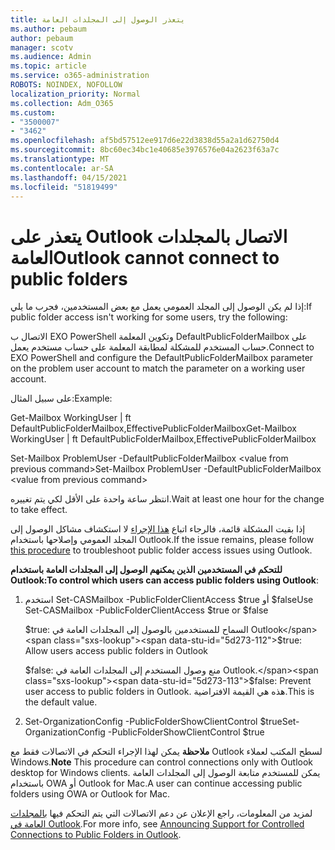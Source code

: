 ```yaml
---
title: يتعذر الوصول إلى المجلدات العامة
ms.author: pebaum
author: pebaum
manager: scotv
ms.audience: Admin
ms.topic: article
ms.service: o365-administration
ROBOTS: NOINDEX, NOFOLLOW
localization_priority: Normal
ms.collection: Adm_O365
ms.custom:
- "3500007"
- "3462"
ms.openlocfilehash: af5bd57512ee917d6e22d3838d55a2a1d62750d4
ms.sourcegitcommit: 8bc60ec34bc1e40685e3976576e04a2623f63a7c
ms.translationtype: MT
ms.contentlocale: ar-SA
ms.lasthandoff: 04/15/2021
ms.locfileid: "51819499"
---
```

# <a name="outlook-cannot-connect-to-public-folders"></a><span data-ttu-id="5d273-102">يتعذر على Outlook الاتصال بالمجلدات العامة</span><span class="sxs-lookup"><span data-stu-id="5d273-102">Outlook cannot connect to public folders</span></span>

<span data-ttu-id="5d273-103">إذا لم يكن الوصول إلى المجلد العمومي يعمل مع بعض المستخدمين، فجرب ما يلي:</span><span class="sxs-lookup"><span data-stu-id="5d273-103">If public folder access isn't working for some users, try the following:</span></span>

<span data-ttu-id="5d273-104">الاتصال ب EXO PowerShell وتكوين المعلمة DefaultPublicFolderMailbox على حساب المستخدم للمشكلة لمطابقة المعلمة على حساب مستخدم يعمل.</span><span class="sxs-lookup"><span data-stu-id="5d273-104">Connect to EXO PowerShell and configure the DefaultPublicFolderMailbox parameter on the problem user account to match the parameter on a working user account.</span></span>

<span data-ttu-id="5d273-105">على سبيل المثال:</span><span class="sxs-lookup"><span data-stu-id="5d273-105">Example:</span></span>

<span data-ttu-id="5d273-106">Get-Mailbox WorkingUser | ft DefaultPublicFolderMailbox,EffectivePublicFolderMailbox</span><span class="sxs-lookup"><span data-stu-id="5d273-106">Get-Mailbox WorkingUser | ft DefaultPublicFolderMailbox,EffectivePublicFolderMailbox</span></span>

<span data-ttu-id="5d273-107">Set-Mailbox ProblemUser -DefaultPublicFolderMailbox \<value from previous command></span><span class="sxs-lookup"><span data-stu-id="5d273-107">Set-Mailbox ProblemUser -DefaultPublicFolderMailbox \<value from previous command></span></span>

<span data-ttu-id="5d273-108">انتظر ساعة واحدة على الأقل لكي يتم تغييره.</span><span class="sxs-lookup"><span data-stu-id="5d273-108">Wait at least one hour for the change to take effect.</span></span>

<span data-ttu-id="5d273-109">إذا بقيت المشكلة قائمة، فالرجاء اتباع [هذا الإجراء](https://aka.ms/pfcte) لا استكشاف مشاكل الوصول إلى المجلد العمومي وإصلاحها باستخدام Outlook.</span><span class="sxs-lookup"><span data-stu-id="5d273-109">If the issue remains, please follow [this procedure](https://aka.ms/pfcte) to troubleshoot public folder access issues using Outlook.</span></span>
 
<span data-ttu-id="5d273-110">**للتحكم في المستخدمين الذين يمكنهم الوصول إلى المجلدات العامة باستخدام Outlook:**</span><span class="sxs-lookup"><span data-stu-id="5d273-110">**To control which users can access public folders using Outlook**:</span></span>

1.  <span data-ttu-id="5d273-111">استخدم Set-CASMailbox <mailboxname> -PublicFolderClientAccess $true أو $false</span><span class="sxs-lookup"><span data-stu-id="5d273-111">Use Set-CASMailbox <mailboxname> -PublicFolderClientAccess $true or $false</span></span>  
      
    <span data-ttu-id="5d273-112">$true: السماح للمستخدمين بالوصول إلى المجلدات العامة في Outlook</span><span class="sxs-lookup"><span data-stu-id="5d273-112">$true: Allow users access public folders in Outlook</span></span>  
      
    <span data-ttu-id="5d273-113">$false: منع وصول المستخدم إلى المجلدات العامة في Outlook.</span><span class="sxs-lookup"><span data-stu-id="5d273-113">$false: Prevent user access to public folders in Outlook.</span></span> <span data-ttu-id="5d273-114">هذه هي القيمة الافتراضية.</span><span class="sxs-lookup"><span data-stu-id="5d273-114">This is the default value.</span></span>  
        
2.  <span data-ttu-id="5d273-115">Set-OrganizationConfig -PublicFolderShowClientControl $true</span><span class="sxs-lookup"><span data-stu-id="5d273-115">Set-OrganizationConfig -PublicFolderShowClientControl $true</span></span>   
      
<span data-ttu-id="5d273-116">**ملاحظة** يمكن لهذا الإجراء التحكم في الاتصالات فقط مع Outlook لسطح المكتب لعملاء Windows.</span><span class="sxs-lookup"><span data-stu-id="5d273-116">**Note** This procedure can control connections only with Outlook desktop for Windows clients.</span></span> <span data-ttu-id="5d273-117">يمكن للمستخدم متابعة الوصول إلى المجلدات العامة باستخدام OWA أو Outlook for Mac.</span><span class="sxs-lookup"><span data-stu-id="5d273-117">A user can continue accessing public folders using OWA or Outlook for Mac.</span></span>
 
<span data-ttu-id="5d273-118">لمزيد من المعلومات، راجع الإعلان عن دعم الاتصالات التي يتم التحكم فيها [بالمجلدات العامة في Outlook](https://aka.ms/controlpf).</span><span class="sxs-lookup"><span data-stu-id="5d273-118">For more info, see [Announcing Support for Controlled Connections to Public Folders in Outlook](https://aka.ms/controlpf).</span></span>